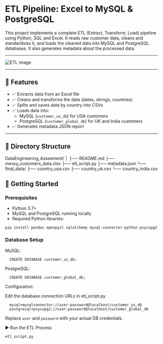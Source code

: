 # ETL Pipeline: Excel to MySQL & PostgreSQL

This project implements a complete ETL (Extract, Transform, Load) pipeline using Python, SQL and Excel. It reads raw customer data, cleans and standardizes it, and loads the cleaned data into MySQL and PostgreSQL databases. It also generates metadata about the processed data.

---

![ETL image](https://github.com/zaid638/Marketing-ETL-Pipeline/blob/main/Marketing_ETL_Diagram.png)

---

## 🧩 Features

- ✅ Extracts data from an Excel file
- ✅ Cleans and transforms the data (dates, strings, countries)
- ✅ Splits and saves data by country into CSVs
- ✅ Loads data into:
  - MySQL (`customer_us_db`) for USA customers
  - PostgreSQL (`customer_global_db`) for UK and India customers
- ✅ Generates metadata JSON report

---


## 📁 Directory Structure

DataEngineering_Assesment/
│
├── README.md
├── messy_customers_data.xlsx
├── etl_script.py
├── metadata.json
└── final_data/
    ├── country_usa.csv
    ├── country_uk.csv
    └── country_india.csv

## 🚀 Getting Started

### Prerequisites


- Python 3.7+
- MySQL and PostgreSQL running locally
- Required Python libraries:


````pip install pandas openpyxl sqlalchemy mysql-connector-python psycopg2````


### Database Setup

MySQL:

      CREATE DATABASE customer_us_db;

PostgreSQL:

      CREATE DATABASE customer_global_db;

Configuration:

Edit the database connection URLs in etl_script.py

      mysql+mysqlconnector://user:password@localhost/customer_us_db
      postgresql+psycopg2://user:password@localhost/customer_global_db

Replace ````user```` and ````password```` with your actual DB credentials.

▶️ Run the ETL Process

````etl_script.py````
